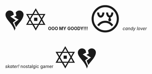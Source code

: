  <span style='font-size:100px;'>&#128148;</span> <span style='font-size:100px;'>&#128303;</span> <b> OOO MY GOODY!!!</b> <span style='font-size:100px;'>&#128546;</span> <i> candy lover skater! </i> nostalgic gamer <span style='font-size:100px;'>&#128303;</span> <span style='font-size:100px;'>&#128148;</span>
